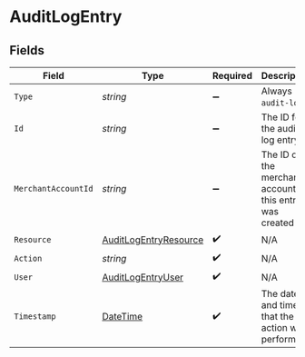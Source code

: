 # AuditLogEntry


## Fields

| Field                                                                                 | Type                                                                                  | Required                                                                              | Description                                                                           | Example                                                                               |
| ------------------------------------------------------------------------------------- | ------------------------------------------------------------------------------------- | ------------------------------------------------------------------------------------- | ------------------------------------------------------------------------------------- | ------------------------------------------------------------------------------------- |
| `Type`                                                                                | *string*                                                                              | :heavy_minus_sign:                                                                    | Always `audit-log`.                                                                   | audit-log                                                                             |
| `Id`                                                                                  | *string*                                                                              | :heavy_minus_sign:                                                                    | The ID for the audit log entry.                                                       | 8d3fe99b-1422-42e6-bbb3-932d95ae5f79                                                  |
| `MerchantAccountId`                                                                   | *string*                                                                              | :heavy_minus_sign:                                                                    | The ID of the merchant account this entry was created for.                            | default                                                                               |
| `Resource`                                                                            | [AuditLogEntryResource](../../Models/Components/AuditLogEntryResource.md)             | :heavy_check_mark:                                                                    | N/A                                                                                   |                                                                                       |
| `Action`                                                                              | *string*                                                                              | :heavy_check_mark:                                                                    | N/A                                                                                   |                                                                                       |
| `User`                                                                                | [AuditLogEntryUser](../../Models/Components/AuditLogEntryUser.md)                     | :heavy_check_mark:                                                                    | N/A                                                                                   |                                                                                       |
| `Timestamp`                                                                           | [DateTime](https://learn.microsoft.com/en-us/dotnet/api/system.datetime?view=net-5.0) | :heavy_check_mark:                                                                    | The date and time that the action was performed.                                      | 2022-01-01T00:00:00+00:00                                                             |